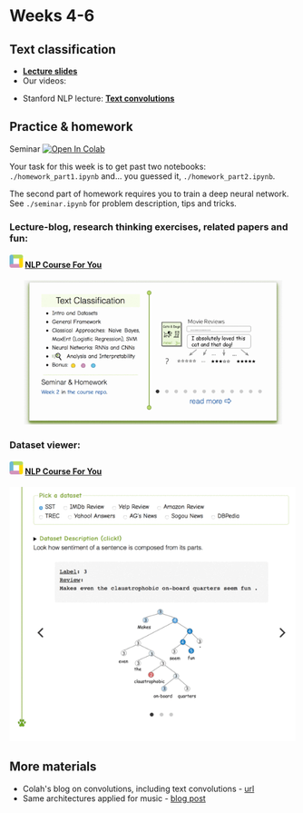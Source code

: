# Weeks 4-6

## Text classification
- [__Lecture slides__](https://drive.google.com/file/d/1G4UDH3BIm0kxjNjvlTUPzy8MPzWwsOgp/view?usp=sharing)
- Our videos: 
* Stanford NLP lecture: [__Text convolutions__](https://www.youtube.com/watch?v=nzSPZyjGlWI)

## Practice & homework
Seminar [![Open In Colab](https://colab.research.google.com/assets/colab-badge.svg)](https://colab.research.google.com/drive/1sNVa8c7GK-DuULVXw18Vb8rnOv1jpeqs?usp=sharing)

Your task for this week is to get past two notebooks: `./homework_part1.ipynb` and... you guessed it, `./homework_part2.ipynb`. 

The second part of homework requires you to train a deep neural network. See `./seminar.ipynb` for problem description, tips and tricks.

### Lecture-blog, research thinking exercises, related papers and fun: 
#### ![logo](../resources/course_logo.png) [NLP Course For You](https://lena-voita.github.io/nlp_course.html#preview_text_clf) 
![lecture_preview](../resources/text_classification.gif)

### Dataset viewer:
#### ![logo](../resources/course_logo.png) [NLP Course For You](https://lena-voita.github.io/nlp_course/text_classification.html#dataset_examples) 
![dataset_viewer](../resources/classification_dataset_viewer.gif)


## More materials
* Colah's blog on convolutions, including text convolutions - [url](http://colah.github.io/posts/2014-07-Understanding-Convolutions/)
* Same architectures applied for music - [blog post](http://benanne.github.io/2014/08/05/spotify-cnns.html)